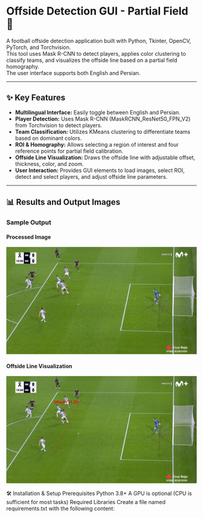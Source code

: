 # Offside Detection GUI - Partial Field 🚀

A football offside detection application built with Python, Tkinter, OpenCV, PyTorch, and Torchvision.  
This tool uses Mask R-CNN to detect players, applies color clustering to classify teams, and visualizes the offside line based on a partial field homography.  
The user interface supports both English and Persian.

---

## ✨ Key Features
- **Multilingual Interface:** Easily toggle between English and Persian.
- **Player Detection:** Uses Mask R-CNN (MaskRCNN_ResNet50_FPN_V2) from Torchvision to detect players.
- **Team Classification:** Utilizes KMeans clustering to differentiate teams based on dominant colors.
- **ROI & Homography:** Allows selecting a region of interest and four reference points for partial field calibration.
- **Offside Line Visualization:** Draws the offside line with adjustable offset, thickness, color, and zoom.
- **User Interaction:** Provides GUI elements to load images, select ROI, detect and select players, and adjust offside line parameters.

---

## 📊 Results and Output Images

### Sample Output

#### Processed Image
![Processed Image](Offside-Detection-In-Football/01-(Inp).jpg)

#### Offside Line Visualization
![Offside Line](Offside-Detection-In-Football/01-(Out).jpg)

🛠 Installation & Setup
Prerequisites
Python 3.8+
A GPU is optional (CPU is sufficient for most tasks)
Required Libraries
Create a file named requirements.txt with the following content:
